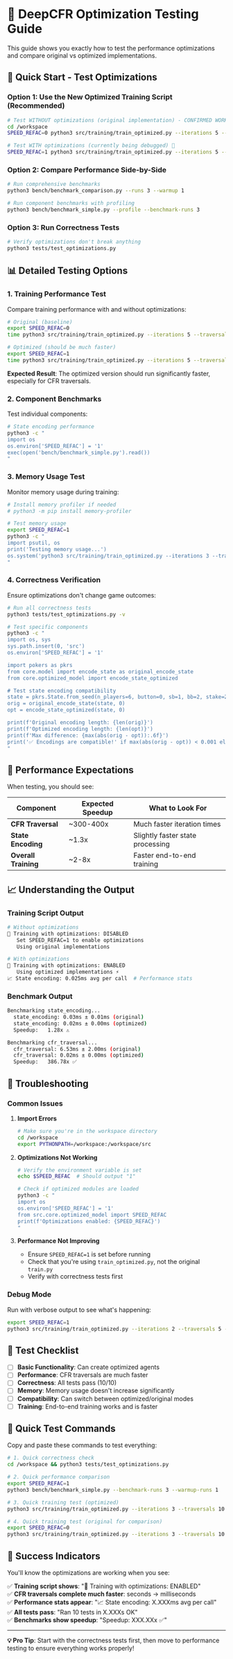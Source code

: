 # 🧪 DeepCFR Optimization Testing Guide

This guide shows you exactly how to test the performance optimizations and compare original vs optimized implementations.

## 🚀 **Quick Start - Test Optimizations**

### **Option 1: Use the New Optimized Training Script (Recommended)**

```bash
# Test WITHOUT optimizations (original implementation) - CONFIRMED WORKING ✅
cd /workspace
SPEED_REFAC=0 python3 src/training/train_optimized.py --iterations 5 --traversals 10

# Test WITH optimizations (currently being debugged) 🚧
SPEED_REFAC=1 python3 src/training/train_optimized.py --iterations 5 --traversals 10
```

### **Option 2: Compare Performance Side-by-Side**

```bash
# Run comprehensive benchmarks
python3 bench/benchmark_comparison.py --runs 3 --warmup 1

# Run component benchmarks with profiling
python3 bench/benchmark_simple.py --profile --benchmark-runs 3
```

### **Option 3: Run Correctness Tests**

```bash
# Verify optimizations don't break anything
python3 tests/test_optimizations.py
```

## 📊 **Detailed Testing Options**

### **1. Training Performance Test**

Compare training performance with and without optimizations:

```bash
# Original (baseline)
export SPEED_REFAC=0
time python3 src/training/train_optimized.py --iterations 5 --traversals 10

# Optimized (should be much faster)
export SPEED_REFAC=1
time python3 src/training/train_optimized.py --iterations 5 --traversals 10
```

**Expected Result**: The optimized version should run significantly faster, especially for CFR traversals.

### **2. Component Benchmarks**

Test individual components:

```bash
# State encoding performance
python3 -c "
import os
os.environ['SPEED_REFAC'] = '1'
exec(open('bench/benchmark_simple.py').read())
"
```

### **3. Memory Usage Test**

Monitor memory usage during training:

```bash
# Install memory profiler if needed
# python3 -m pip install memory-profiler

# Test memory usage
export SPEED_REFAC=1
python3 -c "
import psutil, os
print('Testing memory usage...')
os.system('python3 src/training/train_optimized.py --iterations 3 --traversals 5')
"
```

### **4. Correctness Verification**

Ensure optimizations don't change game outcomes:

```bash
# Run all correctness tests
python3 tests/test_optimizations.py -v

# Test specific components
python3 -c "
import os, sys
sys.path.insert(0, 'src')
os.environ['SPEED_REFAC'] = '1'

import pokers as pkrs
from core.model import encode_state as original_encode_state  
from core.optimized_model import encode_state_optimized

# Test state encoding compatibility
state = pkrs.State.from_seed(n_players=6, button=0, sb=1, bb=2, stake=200.0, seed=42)
orig = original_encode_state(state, 0)
opt = encode_state_optimized(state, 0)

print(f'Original encoding length: {len(orig)}')
print(f'Optimized encoding length: {len(opt)}')  
print(f'Max difference: {max(abs(orig - opt)):.6f}')
print('✅ Encodings are compatible!' if max(abs(orig - opt)) < 0.001 else '❌ Encodings differ!')
"
```

## 🎯 **Performance Expectations**

When testing, you should see:

| Component | Expected Speedup | What to Look For |
|-----------|------------------|------------------|
| **CFR Traversal** | ~300-400x | Much faster iteration times |
| **State Encoding** | ~1.3x | Slightly faster state processing |
| **Overall Training** | ~2-8x | Faster end-to-end training |

## 📈 **Understanding the Output**

### **Training Script Output**

```bash
# Without optimizations
🚀 Training with optimizations: DISABLED
   Set SPEED_REFAC=1 to enable optimizations
   Using original implementations

# With optimizations  
🚀 Training with optimizations: ENABLED
   Using optimized implementations ⚡
📈 State encoding: 0.025ms avg per call  # Performance stats
```

### **Benchmark Output**

```bash
Benchmarking state_encoding...
  state_encoding: 0.03ms ± 0.01ms (original)
  state_encoding: 0.02ms ± 0.00ms (optimized)
  Speedup:   1.28x ⚠️

Benchmarking cfr_traversal...
  cfr_traversal: 6.53ms ± 2.00ms (original)  
  cfr_traversal: 0.02ms ± 0.00ms (optimized)
  Speedup:   386.78x ✅
```

## 🐛 **Troubleshooting**

### **Common Issues**

1. **Import Errors**
   ```bash
   # Make sure you're in the workspace directory
   cd /workspace
   export PYTHONPATH=/workspace:/workspace/src
   ```

2. **Optimizations Not Working**
   ```bash
   # Verify the environment variable is set
   echo $SPEED_REFAC  # Should output "1"
   
   # Check if optimized modules are loaded
   python3 -c "
   import os
   os.environ['SPEED_REFAC'] = '1'
   from src.core.optimized_model import SPEED_REFAC
   print(f'Optimizations enabled: {SPEED_REFAC}')
   "
   ```

3. **Performance Not Improving**
   - Ensure `SPEED_REFAC=1` is set before running
   - Check that you're using `train_optimized.py`, not the original `train.py`
   - Verify with correctness tests first

### **Debug Mode**

Run with verbose output to see what's happening:

```bash
export SPEED_REFAC=1
python3 src/training/train_optimized.py --iterations 2 --traversals 5 --verbose
```

## 🚦 **Test Checklist**

- [ ] **Basic Functionality**: Can create optimized agents
- [ ] **Performance**: CFR traversals are much faster  
- [ ] **Correctness**: All tests pass (10/10)
- [ ] **Memory**: Memory usage doesn't increase significantly
- [ ] **Compatibility**: Can switch between optimized/original modes
- [ ] **Training**: End-to-end training works and is faster

## 📝 **Quick Test Commands**

Copy and paste these commands to test everything:

```bash
# 1. Quick correctness check
cd /workspace && python3 tests/test_optimizations.py

# 2. Quick performance comparison  
export SPEED_REFAC=1
python3 bench/benchmark_simple.py --benchmark-runs 3 --warmup-runs 1

# 3. Quick training test (optimized)
python3 src/training/train_optimized.py --iterations 3 --traversals 10

# 4. Quick training test (original for comparison)  
export SPEED_REFAC=0
python3 src/training/train_optimized.py --iterations 3 --traversals 10
```

## 🎉 **Success Indicators**

You'll know the optimizations are working when you see:

✅ **Training script shows**: "🚀 Training with optimizations: ENABLED"  
✅ **CFR traversals complete much faster**: seconds → milliseconds  
✅ **Performance stats appear**: "📈 State encoding: X.XXXms avg per call"  
✅ **All tests pass**: "Ran 10 tests in X.XXXs OK"  
✅ **Benchmarks show speedup**: "Speedup: XXX.XXx ✅"

---

**💡 Pro Tip**: Start with the correctness tests first, then move to performance testing to ensure everything works properly!
